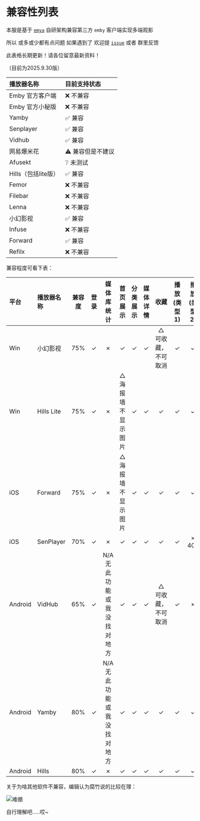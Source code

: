 # 兼容性列表

本服是基于 [`emya`](https://github.com/emosp/emya) 自研架构兼容第三方 `emby` 客户端实现多端观影

所以 或多或少都有点问题
如果遇到了 欢迎提 [`issue`](https://github.com/emosp/emya/issues/) 或者 群里反馈

此表格长期更新！请各位留意最新资料！

（目前为2025.9.30版）

| 播放器名称          | 目前支持状态     |
|:---------------|:-----------|
| Emby 官方客户端     | ❌ 不兼容      |
| Emby 官方小秘版     | ❌ 不兼容      |
| Yamby          | ✅ 兼容       |
| Senplayer      | ✅ 兼容       |
| Vidhub         | ✅ 兼容       |
| 网易爆米花          | ⚠️ 兼容但是不建议 |
| Afusekt        | ❔ 未测试      |
| Hills（包括lite版） | ✅ 兼容       |
| Femor          | ❌ 不兼容      |
| Filebar        | ❌ 不兼容      |
| Lenna          | ❌ 不兼容      |
| 小幻影视           | ✅ 兼容       |
| Infuse         | ❌ 不兼容      |
| Forward        | ✅ 兼容       |
| Refilx         | ❌ 不兼容      |

兼容程度可看下表：

| 平台      | 播放器名称      | 兼容度 | 登录 |           媒体库统计            |      首页展示       | 分类展示 | 媒体详情 |       收藏        | 播放(类型1) |  播放(类型2)   | 播放(类型3) | 播放(类型4) |
|:--------|:-----------|:---:|:--:|:--------------------------:|:---------------:|:----:|:----:|:---------------:|:-------:|:----------:|:-------:|:-------:|
| Win     | 小幻影视       | 75% | ✓  |             ✗              |        ✓        |  ✓   |  ✓   | △  <br>可收藏，不可取消 |    ✓    |     ✓      |    ✓    |    ✗    |
| Win     | Hills Lite | 75% | ✓  |             ✗              | △  <br>海报墙不显示图片 |  ✓   |  ✓   |        ✓        |    ✓    |     ✓      |    ✓    |    ✗    |
| iOS     | Forward    | 75% | ✓  |             ✗              | △  <br>海报墙不显示图片 |  ✓   |  ✓   |        ✓        |    ✓    |     ✓      |    ✓    |    ✗    |
| iOS     | SenPlayer  | 70% | ✓  |             ✗              |        ✓        |  ✓   |  ✓   |        ✓        |    ✓    | ✗  <br>401 |    ✓    |    ✗    |
| Android | VidHub     | 65% | ✓  | N/A  <br>无此功能  <br>或我没找对地方 |        ✓        |  ✓   |  ✓   | △  <br>可收藏，不可取消 |    ✓    |     ✗      |    ✓    |    ✗    |
| Android | Yamby      | 80% | ✓  | N/A  <br>无此功能  <br>或我没找对地方 |        ✓        |  ✓   |  ✓   |        ✓        |    ✓    |     ✓      |    ✓    |    ✗    |
| Android | Hills      | 80% | ✓  |             ✗              |        ✓        |  ✓   |  ✓   |        ✓        |    ✓    |     ✓      |    ✓    |    ✗    |

关于为啥其他软件不兼容，编辑认为腐竹说的比较在理：

![难绷](https://www.helloimg.com/i/2025/09/30/68db62bedd872.png)

自行理解吧.....哎~
